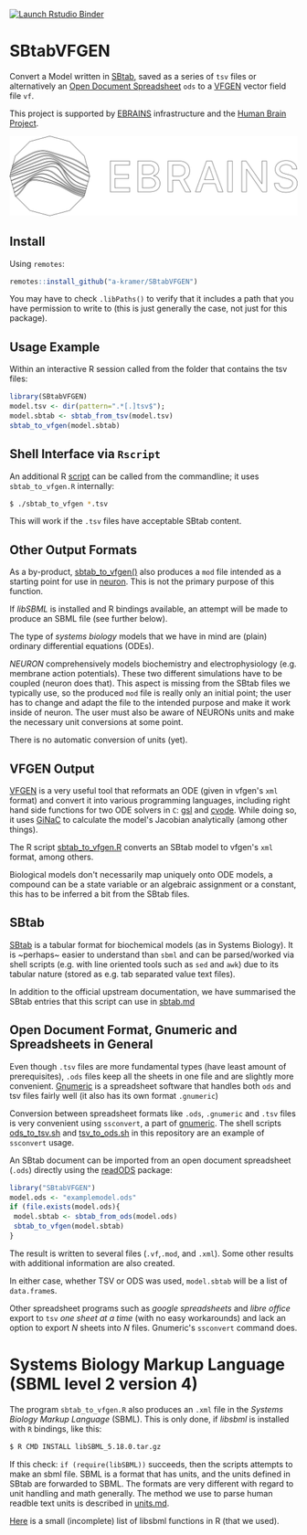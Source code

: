 <!-- badges: start -->
[![Launch Rstudio Binder](http://mybinder.org/badge_logo.svg)](https://mybinder.org/v2/gh/a-kramer/SBtabVFGEN/master?urlpath=rstudio)
<!-- badges: end -->

# SBtabVFGEN

Convert a Model written in [SBtab](https://www.sbtab.net/), saved as a
series of `tsv` files or alternatively an [Open Document
Spreadsheet](https://www.documentfoundation.org/) `ods` to a
[VFGEN](https://warrenweckesser.github.io/vfgen/) vector field file
`vf`.

This project is supported by [EBRAINS](https://ebrains.eu)
infrastructure and the [Human Brain
Project](https://www.humanbrainproject.eu).

![EBRAINS](./EBRAINS-Mono-Inverted-tight.svg)

## Install

Using `remotes`:
```R
remotes::install_github("a-kramer/SBtabVFGEN")
```
You may have to check `.libPaths()` to verify that it includes a path
that you have permission to write to (this is just generally the case,
not just for this package).

## Usage Example

Within an interactive R session called from the folder that contains
the tsv files:
```R
library(SBtabVFGEN)
model.tsv <- dir(pattern=".*[.]tsv$");
model.sbtab <- sbtab_from_tsv(model.tsv)
sbtab_to_vfgen(model.sbtab)
```

## Shell Interface via `Rscript`

An additional R [script](./R/sbtab_to_vfgen) can be called from the commandline; it uses `sbtab_to_vfgen.R` internally:
```bash
$ ./sbtab_to_vfgen *.tsv
```
This will work if the `.tsv` files have acceptable SBtab content.

## Other Output Formats 

As a by-product, [sbtab_to_vfgen()](./R/sbtab_to_vfgen.R) also produces
a `mod` file intended as a starting point for use in
[neuron](https://neuron.yale.edu/neuron/). This is not the primary
purpose of this function.

If _libSBML_ is installed and R bindings available, an attempt will be
made to produce an SBML file (see further below).

The type of _systems biology_ models that we have in mind are
(plain) ordinary differential equations (ODEs). 

_NEURON_ comprehensively models biochemistry and electrophysiology
(e.g. membrane action potentials). These two different simulations
have to be coupled (neuron does that). This aspect is missing from the
SBtab files we typically use, so the produced `mod` file is really
only an initial point; the user has to change and adapt the file to
the intended purpose and make it work inside of neuron. The user must
also be aware of NEURONs units and make the necessary unit
conversions at some point.

There is no automatic conversion of units (yet).


## VFGEN Output

[VFGEN](https://github.com/WarrenWeckesser/vfgen) is a very useful
tool that reformats an ODE (given in vfgen's `xml` format) and
convert it into various programming languages, including right hand
side functions for two ODE solvers in `C`:
[gsl](https://www.gnu.org/software/gsl/doc/html/ode-initval.html) and
[cvode](https://computing.llnl.gov/projects/sundials/cvode). While
doing so, it uses [GiNaC](https://ginac.de/) to calculate the model's
Jacobian analytically (among other things). 

The R script [sbtab_to_vfgen.R](./sbtab_to_vfgen.R) converts an SBtab model to vfgen's
`xml` format, among others.

Biological models don't necessarily map uniquely onto ODE models, a
compound can be a state variable or an algebraic assignment or a
constant, this has to be inferred a bit from the SBtab files.

## SBtab

[SBtab](https://www.sbtab.net/) is a tabular format for biochemical
models (as in Systems Biology). It is ~perhaps~ easier to understand
than `sbml` and can be parsed/worked via shell scripts (e.g. with line
oriented tools such as `sed` and `awk`) due to its tabular nature
(stored as e.g. tab separated value text files).

In addition to the official upstream documentation, we have summarised the SBtab entries that this script can use in [sbtab.md](./docs/sbtab.md) 

## Open Document Format, Gnumeric and Spreadsheets in General

Even though `.tsv` files are more fundamental types (have least amount
of prerequisites), `.ods` files keep all the sheets in one file and
are slightly more convenient. [Gnumeric](http://www.gnumeric.org/) is
a spreadsheet software that handles both `ods` and tsv files fairly
well (it also has its own format `.gnumeric`)

Conversion between spreadsheet formats like `.ods`, `.gnumeric` and
`.tsv` files is very convenient using `ssconvert`, a part of
[gnumeric](http://www.gnumeric.org/). The shell scripts [ods_to_tsv.sh](./ods_to_tsv.sh) and [tsv_to_ods.sh](./tsv_to_ods.sh) in this
repository are an example of `ssconvert` usage.

An SBtab document can be imported from an open document spreadsheet (`.ods`) directly using the
[readODS](https://cran.r-project.org/web/packages/readODS/index.html)
package:
```R
library("SBtabVFGEN")
model.ods <- "examplemodel.ods" 
if (file.exists(model.ods){
 model.sbtab <- sbtab_from_ods(model.ods)
 sbtab_to_vfgen(model.sbtab)
}
```
The result is written to several files (`.vf`,`.mod`, and `.xml`). Some other results with additional information are also created. 

In either case, whether TSV or ODS was used, `model.sbtab` will be a
list of `data.frame`s.

Other spreadsheet programs such as _google spreadsheets_ and _libre
office_ export to `tsv` _one sheet at a time_ (with no easy
workarounds) and lack an option to export _N_ sheets into _N_
files. Gnumeric's `ssconvert` command does.

# Systems Biology Markup Language (SBML level 2 version 4)

The program `sbtab_to_vfgen.R` also produces an `.xml` file in the _Systems Biology Markup Language_ (SBML).
This is only done, if _libsbml_ is installed with `R` bindings, like this:

```bash
$ R CMD INSTALL libSBML_5.18.0.tar.gz
```
If this check: `if (require(libSBML))` succeeds, then the scripts attempts to make an sbml file. SBML is a format that has units, and the units defined in SBtab are forwarded to SBML. The formats are very different with regard to unit handling and math generally. The method we use to parse human readble text units is described in [units.md](./docs/units.md).

[Here](./docs/libsbml.md) is a small (incomplete) list of libsbml functions
in R (that we used).


